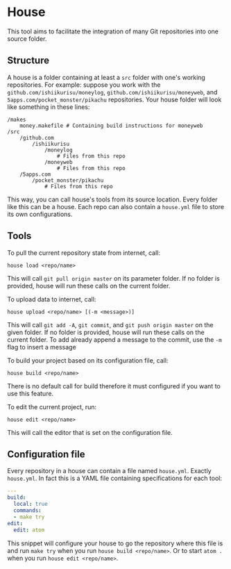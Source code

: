 # House

This tool aims to facilitate the integration of many Git repositories into one
source folder.

## Structure ##

A house is a folder containing at least a `src` folder with one's working
repositories. For example: suppose you work with the
`github.com/ishiikurisu/moneylog`, `github.com/ishiikurisu/moneyweb`, and
`5apps.com/pocket_monster/pikachu` repositories. Your house folder will look
like something in these lines:

```
/makes
    money.makefile # Containing build instructions for moneyweb
/src
    /github.com
        /ishiikurisu
            /moneylog
                # Files from this repo
            /moneyweb
                # Files from this repo
    /5apps.com
        /pocket_monster/pikachu
            # Files from this repo
```

This way, you can call house's tools from its source location. Every folder
like this can be a house. Each repo can also contain a `house.yml` file to
store its own configurations.

## Tools ##

To pull the current repository state from internet, call:
```
house load <repo/name>
```
This will call `git pull origin master` on its parameter folder. If no folder
is provided, house will run these calls on the current folder.

To upload data to internet, call:
```
house upload <repo/name> [(-m <message>)]
```
This will call `git add -A`, `git commit`, and `git push origin master` on the
given folder. If no folder is provided, house will run these calls on the
current folder. To add already append a message to the commit, use the `-m` flag
to insert a message

To build your project based on its configuration file, call:
```
house build <repo/name>
```
There is no default call for build therefore it must configured if you want to
use this feature.

To edit the current project, run:
```
house edit <repo/name>
```
This will call the editor that is set on the configuration file.

## Configuration file ##

Every repository in a house can contain a file named `house.yml`. Exactly
`house.yml`. In fact this is a YAML file containing specifications for each
tool:

``` yaml
---
build:
  local: true
  commands:
  - make try
edit:
  edit: atom
```

This snippet will configure your house to go the repository where this file is
and run `make try` when you run `house build <repo/name>`.
Or to start `atom .` when you run `house edit <repo/name>`.

